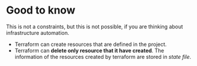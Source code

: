 # Good to know

This is not a constraints, but this is not possible, if you are thinking about infrastructure automation.

- Terraform can create resources that are defined in the project.
- Terraform can **delete only resource that it have created**. The information of the resources created by terraform are stored in *state file*.
